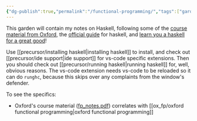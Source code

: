 ```yaml
---
{"dg-publish":true,"permalink":"/functional-programming/","tags":["gardenEntry"]}
---
```


This garden will contain my notes on Haskell, following some of the [course material from Oxford](https://www.cs.ox.ac.uk/teaching/courses/2023-2024/fp/), the [official guide](https://www.haskell.org/get-started/#set-up-a-haskell-development-environment) for haskell, and [learn you a haskell for a great good](https://learnyouahaskell.com/introduction)!

Use [[precursor/installing haskell\|installing haskell]] to install, and check out [[precursor/ide support\|ide support]] for vs-code specific extensions. Then you should check out [[precursor/running haskell\|running haskell]] for, well, obvious reasons. The vs-code extension needs vs-code to be reloaded so it can do `runghc`, because this skips over any complaints from the window's defender.

To see the specifics:

- Oxford's course material ([fp_notes.pdf](https://drive.google.com/file/d/1O1Oq5g9DEug96MbidHu_iYOwaDCYYNa2/view?usp=sharing)) correlates with [[ox_fp/oxford functional programming\|oxford functional programming]]
